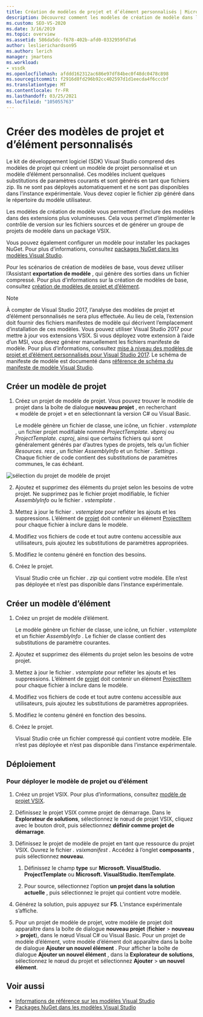 ```yaml
---
title: Création de modèles de projet et d’élément personnalisés | Microsoft Docs
description: Découvrez comment les modèles de création de modèle dans le kit de développement logiciel (SDK) Visual Studio vous permettent d’inclure des modèles dans des extensions plus grandes.
ms.custom: SEO-VS-2020
ms.date: 3/16/2019
ms.topic: overview
ms.assetid: 586da5dc-f678-402b-afd0-0332959fd7a6
author: leslierichardson95
ms.author: lerich
manager: jmartens
ms.workload:
- vssdk
ms.openlocfilehash: afddd162312ac686e97df84bec0f48dc0478c898
ms.sourcegitcommit: f2916d8fd296b92cc402597d1d1eecda4f6cccbf
ms.translationtype: MT
ms.contentlocale: fr-FR
ms.lasthandoff: 03/25/2021
ms.locfileid: "105055763"
---
```

# <a name="create-custom-project-and-item-templates"></a>Créer des modèles de projet et d’élément personnalisés

Le kit de développement logiciel (SDK) Visual Studio comprend des modèles de projet qui créent un modèle de projet personnalisé et un modèle d’élément personnalisé. Ces modèles incluent quelques substitutions de paramètres courants et sont générés en tant que fichiers zip. Ils ne sont pas déployés automatiquement et ne sont pas disponibles dans l’instance expérimentale. Vous devez copier le fichier zip généré dans le répertoire du modèle utilisateur.

Les modèles de création de modèle vous permettent d’inclure des modèles dans des extensions plus volumineuses. Cela vous permet d’implémenter le contrôle de version sur les fichiers sources et de générer un groupe de projets de modèle dans un package VSIX.

Vous pouvez également configurer un modèle pour installer les packages NuGet. Pour plus d’informations, consultez [packages NuGet dans les modèles Visual Studio](/nuget/visual-studio-extensibility/visual-studio-templates).

Pour les scénarios de création de modèles de base, vous devez utiliser l’Assistant **exportation de modèle** , qui génère des sorties dans un fichier compressé. Pour plus d’informations sur la création de modèles de base, consultez [création de modèles de projet et d’élément](../ide/creating-project-and-item-templates.md).

> [!NOTE]
> À compter de Visual Studio 2017, l’analyse des modèles de projet et d’élément personnalisés ne sera plus effectuée. Au lieu de cela, l’extension doit fournir des fichiers manifestes de modèle qui décrivent l’emplacement d’installation de ces modèles. Vous pouvez utiliser Visual Studio 2017 pour mettre à jour vos extensions VSIX. Si vous déployez votre extension à l’aide d’un MSI, vous devez générer manuellement les fichiers manifeste de modèle. Pour plus d’informations, consultez [mise à niveau des modèles de projet et d’élément personnalisés pour Visual Studio 2017](../extensibility/upgrading-custom-project-and-item-templates-for-visual-studio-2017.md). Le schéma de manifeste de modèle est documenté dans [référence de schéma du manifeste de modèle Visual Studio](../extensibility/visual-studio-template-manifest-schema-reference.md).

## <a name="create-a-project-template"></a>Créer un modèle de projet

1. Créez un projet de modèle de projet. Vous pouvez trouver le modèle de projet dans la boîte de dialogue **nouveau projet** , en recherchant « modèle de projet » et en sélectionnant la version C# ou Visual Basic.

     Le modèle génère un fichier de classe, une icône, un fichier *. vstemplate* , un fichier projet modifiable nommé *ProjectTemplate. vbproj* ou *ProjectTemplate. csproj*, ainsi que certains fichiers qui sont généralement générés par d’autres types de projets, tels qu’un fichier *Resources. resx* , un fichier *AssemblyInfo* et un fichier *. Settings* . Chaque fichier de code contient des substitutions de paramètres communes, le cas échéant.

![sélection du projet de modèle de projet](media/project-template-selection.png)

2. Ajoutez et supprimez des éléments du projet selon les besoins de votre projet. Ne supprimez pas le fichier projet modifiable, le fichier *AssemblyInfo* ou le fichier *. vstemplate* .

3. Mettez à jour le fichier *. vstemplate* pour refléter les ajouts et les suppressions. L’élément de [projet](../extensibility/project-element-visual-studio-templates.md) doit contenir un élément [ProjectItem](../extensibility/projectitem-element-visual-studio-item-templates.md) pour chaque fichier à inclure dans le modèle.

4. Modifiez vos fichiers de code et tout autre contenu accessible aux utilisateurs, puis ajoutez les substitutions de paramètres appropriées.

5. Modifiez le contenu généré en fonction des besoins.

6. Créez le projet.

     Visual Studio crée un fichier *. zip* qui contient votre modèle. Elle n’est pas déployée et n’est pas disponible dans l’instance expérimentale.

## <a name="create-an-item-template"></a>Créer un modèle d’élément

1. Créez un projet de modèle d’élément.

     Le modèle génère un fichier de classe, une icône, un fichier *. vstemplate* et un fichier *AssemblyInfo* . Le fichier de classe contient des substitutions de paramètre courantes.

2. Ajoutez et supprimez des éléments du projet selon les besoins de votre projet.

3. Mettez à jour le fichier *. vstemplate* pour refléter les ajouts et les suppressions. L’élément de [projet](../extensibility/project-element-visual-studio-templates.md) doit contenir un élément [ProjectItem](../extensibility/projectitem-element-visual-studio-item-templates.md) pour chaque fichier à inclure dans le modèle.

4. Modifiez vos fichiers de code et tout autre contenu accessible aux utilisateurs, puis ajoutez les substitutions de paramètres appropriées.

5. Modifiez le contenu généré en fonction des besoins.

6. Créez le projet.

     Visual Studio crée un fichier compressé qui contient votre modèle. Elle n’est pas déployée et n’est pas disponible dans l’instance expérimentale.

## <a name="deployment"></a>Déploiement

### <a name="to-deploy-the-project-or-item-template"></a>Pour déployer le modèle de projet ou d’élément

1. Créez un projet VSIX. Pour plus d’informations, consultez [modèle de projet VSIX](../extensibility/vsix-project-template.md).

2. Définissez le projet VSIX comme projet de démarrage. Dans le **Explorateur de solutions**, sélectionnez le nœud de projet VSIX, cliquez avec le bouton droit, puis sélectionnez **définir comme projet de démarrage**.

3. Définissez le projet de modèle de projet en tant que ressource du projet VSIX. Ouvrez le fichier *. vsixmanifest* . Accédez à l’onglet **composants** , puis sélectionnez **nouveau**.

    1. Définissez le champ **type** sur **Microsoft. VisualStudio. ProjectTemplate** ou **Microsoft. VisualStudio. ItemTemplate**.

    2. Pour source, sélectionnez l’option **un projet dans la solution actuelle** , puis sélectionnez le projet qui contient votre modèle.

4. Générez la solution, puis appuyez sur **F5**. L’instance expérimentale s’affiche.

5. Pour un projet de modèle de projet, votre modèle de projet doit apparaître dans la boîte de dialogue **nouveau projet** (**fichier**  >  **nouveau**  >  **projet**), dans le nœud Visual C# ou Visual Basic. Pour un projet de modèle d’élément, votre modèle d’élément doit apparaître dans la boîte de dialogue **Ajouter un nouvel élément** . Pour afficher la boîte de dialogue **Ajouter un nouvel élément** , dans la **Explorateur de solutions**, sélectionnez le nœud du projet et sélectionnez **Ajouter**  >  **un nouvel élément**.

## <a name="see-also"></a>Voir aussi

- [Informations de référence sur les modèles Visual Studio](../ide/creating-project-and-item-templates.md)
- [Packages NuGet dans les modèles Visual Studio](/nuget/visual-studio-extensibility/visual-studio-templates)
